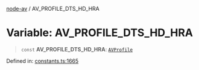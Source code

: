 [node-av](../globals.md) / AV\_PROFILE\_DTS\_HD\_HRA

# Variable: AV\_PROFILE\_DTS\_HD\_HRA

> `const` **AV\_PROFILE\_DTS\_HD\_HRA**: [`AVProfile`](../type-aliases/AVProfile.md)

Defined in: [constants.ts:1665](https://github.com/seydx/av/blob/f8631fc881b394300b1479f511d55cf1c370a87f/src/constants/constants.ts#L1665)
